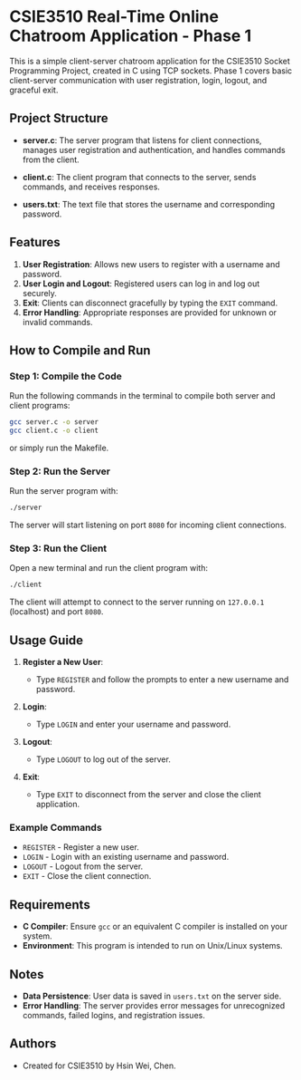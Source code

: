 
# CSIE3510 Real-Time Online Chatroom Application - Phase 1

This is a simple client-server chatroom application for the CSIE3510 Socket Programming Project, created in C using TCP sockets. 
Phase 1 covers basic client-server communication with user registration, login, logout, and graceful exit.

## Project Structure

- **server.c**: The server program that listens for client connections, manages user registration and authentication, and handles commands from the client.
- **client.c**: The client program that connects to the server, sends commands, and receives responses.

- **users.txt**: The text file that stores the username and corresponding password.

## Features

1. **User Registration**: Allows new users to register with a username and password.
2. **User Login and Logout**: Registered users can log in and log out securely.
3. **Exit**: Clients can disconnect gracefully by typing the `EXIT` command.
4. **Error Handling**: Appropriate responses are provided for unknown or invalid commands.

## How to Compile and Run

### Step 1: Compile the Code

Run the following commands in the terminal to compile both server and client programs:

```bash
gcc server.c -o server
gcc client.c -o client
```
or simply run the Makefile.
### Step 2: Run the Server

Run the server program with:

```bash
./server
```

The server will start listening on port `8080` for incoming client connections.

### Step 3: Run the Client

Open a new terminal and run the client program with:

```bash
./client
```

The client will attempt to connect to the server running on `127.0.0.1` (localhost) and port `8080`.

## Usage Guide

1. **Register a New User**:
    - Type `REGISTER` and follow the prompts to enter a new username and password.

2. **Login**:
    - Type `LOGIN` and enter your username and password.

3. **Logout**:
    - Type `LOGOUT` to log out of the server.

4. **Exit**:
    - Type `EXIT` to disconnect from the server and close the client application.

### Example Commands

- `REGISTER` - Register a new user.
- `LOGIN` - Login with an existing username and password.
- `LOGOUT` - Logout from the server.
- `EXIT` - Close the client connection.

## Requirements

- **C Compiler**: Ensure `gcc` or an equivalent C compiler is installed on your system.
- **Environment**: This program is intended to run on Unix/Linux systems.

## Notes

- **Data Persistence**: User data is saved in `users.txt` on the server side.
- **Error Handling**: The server provides error messages for unrecognized commands, failed logins, and registration issues.

## Authors

- Created for CSIE3510 by Hsin Wei, Chen.

